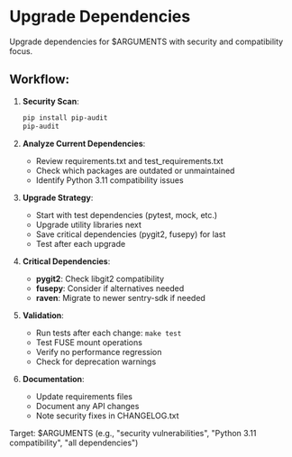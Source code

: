 # Upgrade Dependencies

Upgrade dependencies for $ARGUMENTS with security and compatibility focus.

## Workflow:

1. **Security Scan**:
   ```bash
   pip install pip-audit
   pip-audit
   ```

2. **Analyze Current Dependencies**:
   - Review requirements.txt and test_requirements.txt
   - Check which packages are outdated or unmaintained
   - Identify Python 3.11 compatibility issues

3. **Upgrade Strategy**:
   - Start with test dependencies (pytest, mock, etc.)
   - Upgrade utility libraries next
   - Save critical dependencies (pygit2, fusepy) for last
   - Test after each upgrade

4. **Critical Dependencies**:
   - **pygit2**: Check libgit2 compatibility
   - **fusepy**: Consider if alternatives needed
   - **raven**: Migrate to newer sentry-sdk if needed

5. **Validation**:
   - Run tests after each change: `make test`
   - Test FUSE mount operations
   - Verify no performance regression
   - Check for deprecation warnings

6. **Documentation**:
   - Update requirements files
   - Document any API changes
   - Note security fixes in CHANGELOG.txt

Target: $ARGUMENTS (e.g., "security vulnerabilities", "Python 3.11 compatibility", "all dependencies")